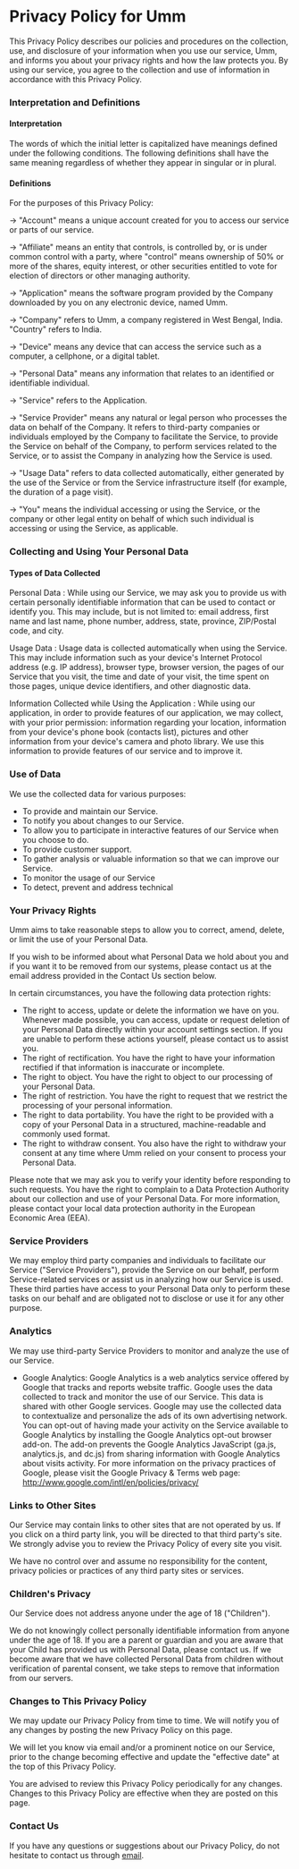 # Privacy Policy for Umm
This Privacy Policy describes our policies and procedures on the collection, use, and disclosure of your information when you use our service, Umm, and informs you about your privacy rights and how the law protects you.
By using our service, you agree to the collection and use of information in accordance with this Privacy Policy.
### Interpretation and Definitions
#### Interpretation
The words of which the initial letter is capitalized have meanings defined under the following conditions. The following definitions shall have the same meaning regardless of whether they appear in singular or in plural.
#### Definitions
For the purposes of this Privacy Policy:

→ "Account" means a unique account created for you to access our service or parts of our service.

→ "Affiliate" means an entity that controls, is controlled by, or is under common control with a party, where "control" means ownership of 50% or more of the shares, equity interest, or other securities entitled to vote for election of directors or other managing authority.

→ "Application" means the software program provided by the Company downloaded by you on any electronic device, named Umm.

→ "Company" refers to Umm, a company registered in West Bengal, India. "Country" refers to India.
 
→ "Device" means any device that can access the service such as a computer, a cellphone, or a digital tablet.

→ "Personal Data" means any information that relates to an identified or identifiable individual.

→ "Service" refers to the Application.

→ "Service Provider" means any natural or legal person who processes the data on behalf of the Company. It refers to third-party companies or individuals employed by the Company to facilitate the Service, to provide the Service on behalf of the Company, to perform services related to the Service, or to assist the Company in analyzing how the Service is used.

→ "Usage Data" refers to data collected automatically, either generated by the use of the Service or from the Service infrastructure itself (for example, the duration of a page visit).

→ "You" means the individual accessing or using the Service, or the company or other legal entity on behalf of which such individual is accessing or using the Service, as applicable.

### Collecting and Using Your Personal Data
#### Types of Data Collected
Personal Data :
While using our Service, we may ask you to provide us with certain personally identifiable information that can be used to contact or identify you. This may include, but is not limited to: email address, first name and last name, phone number, address, state, province, ZIP/Postal code, and city.

Usage Data :
Usage data is collected automatically when using the Service. This may include information such as your device's Internet Protocol address (e.g. IP address), browser type, browser version, the pages of our Service that you visit, the time and date of your visit, the time spent on those pages, unique device identifiers, and other diagnostic data.

Information Collected while Using the Application :
While using our application, in order to provide features of our application, we may collect, with your prior permission: information regarding your location, information from your device's phone book (contacts list), pictures and other information from your device's camera and photo library. We use this information to provide features of our service and to improve it.

### Use of Data

We use the collected data for various purposes:

- To provide and maintain our Service.
- To notify you about changes to our Service.
- To allow you to participate in interactive features of our Service when you choose to do.
- To provide customer support.
- To gather analysis or valuable information so that we can improve our Service.
- To monitor the usage of our Service
- To detect, prevent and address technical

### Your Privacy Rights

Umm aims to take reasonable steps to allow you to correct, amend, delete, or limit the use of your Personal Data.

If you wish to be informed about what Personal Data we hold about you and if you want it to be removed from our systems, please contact us at the email address provided in the Contact Us section below.

In certain circumstances, you have the following data protection rights:

- The right to access, update or delete the information we have on you. Whenever made possible, you can access, update or request deletion of your Personal Data directly within your account settings section. If you are unable to perform these actions yourself, please contact us to assist you.
- The right of rectification. You have the right to have your information rectified if that information is inaccurate or incomplete.
- The right to object. You have the right to object to our processing of your Personal Data.
- The right of restriction. You have the right to request that we restrict the processing of your personal information.
- The right to data portability. You have the right to be provided with a copy of your Personal Data in a structured, machine-readable and commonly used format.
- The right to withdraw consent. You also have the right to withdraw your consent at any time where Umm relied on your consent to process your Personal Data.

Please note that we may ask you to verify your identity before responding to such requests.
You have the right to complain to a Data Protection Authority about our collection and use of your Personal Data. For more information, please contact your local data protection authority in the European Economic Area (EEA).

### Service Providers

We may employ third party companies and individuals to facilitate our Service ("Service Providers"), provide the Service on our behalf, perform Service-related services or assist us in analyzing how our Service is used.
These third parties have access to your Personal Data only to perform these tasks on our behalf and are obligated not to disclose or use it for any other purpose.

### Analytics

We may use third-party Service Providers to monitor and analyze the use of our Service.

- Google Analytics: Google Analytics is a web analytics service offered by Google that tracks and reports website traffic. Google uses the data collected to track and monitor the use of our Service. This data is shared with other Google services. Google may use the collected data to contextualize and personalize the ads of its own advertising network. You can opt-out of having made your activity on the Service available to Google Analytics by installing the Google Analytics opt-out browser add-on. The add-on prevents the Google Analytics JavaScript (ga.js, analytics.js, and dc.js) from sharing information with Google Analytics about visits activity. For more information on the privacy practices of Google, please visit the Google Privacy & Terms web page: http://www.google.com/intl/en/policies/privacy/

### Links to Other Sites

Our Service may contain links to other sites that are not operated by us. If you click on a third party link, you will be directed to that third party's site. We strongly advise you to review the Privacy Policy of every site you visit.

We have no control over and assume no responsibility for the content, privacy policies or practices of any third party sites or services.

### Children's Privacy

Our Service does not address anyone under the age of 18 ("Children").

We do not knowingly collect personally identifiable information from anyone under the age of 18. If you are a parent or guardian and you are aware that your Child has provided us with Personal Data, please contact us. If we become aware that we have collected Personal Data from children without verification of parental consent, we take steps to remove that information from our servers.

### Changes to This Privacy Policy
We may update our Privacy Policy from time to time. We will notify you of any changes by posting the new Privacy Policy on this page.

We will let you know via email and/or a prominent notice on our Service, prior to the change becoming effective and update the "effective date" at the top of this Privacy Policy.

You are advised to review this Privacy Policy periodically for any changes. Changes to this Privacy Policy are effective when they are posted on this page.

### Contact Us

If you have any questions or suggestions about our Privacy Policy, do not hesitate to contact us through [email](mailto:umm.messenger@gmail.com).







 
